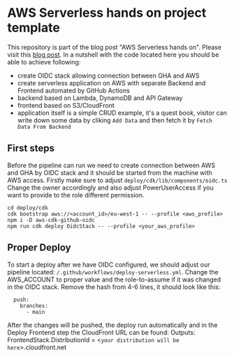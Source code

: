 # AWS Serverless hands on project template
This repository is part of the blog post "AWS Serverless hands on". Please visit this [blog post](https://dev.to/aws-builders/aws-serverless-hands-on-part-12-33d6). 
In a nutshell with the code located here you should be able to achieve following:
* create OIDC stack allowing connection between GHA and AWS
* create serverless application on AWS with separate Backend and Frontend automated by GitHub Actions
* backend based on Lambda, DynamoDB and API Gateway
* frontend based on S3/CloudFront 
* application itself is a simple CRUD example, it's a quest book, visitor can write down some data by cliking `Add Data` and then fetch it by `Fetch Data From Backend`

## First steps
Before the pipeline can run we need to create connection between AWS and GHA by OIDC stack and it should be started from the machine with AWS access. 
Firstly make sure to adjust `deploy/cdk/lib/components/oidc.ts`
Change the owner accordingly and also adjust PowerUserAccess if you want to provide to the role different permission.
```
cd deploy/cdk
cdk bootstrap aws://<account_id>/eu-west-1 -- --profile <aws_profile>
npm i -D aws-cdk-github-oidc
npm run cdk deploy OidcStack -- --profile <your_aws_profile>
```
## Proper Deploy
To start a deploy after we have OIDC configured, we should adjust our pipeline located: `/.github/workflows/deploy-serverless.yml`. Change the AWS_ACCOUNT to proper value and the role-to-assume if it was changed in the OIDC stack. 
Remove the hash from 4-6 lines, it should look like this:
```  
  push:
    branches:
      - main
```
After the changes will be pushed, the deploy run automatically and in the Deploy Frontend step the CloudFront URL can be found:
Outputs:
FrontendStack.DistributionId = <`your distribution will be here`>.cloudfront.net